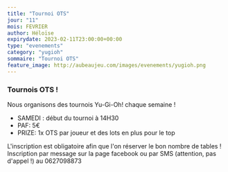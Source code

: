 ```yaml
---
title: "Tournoi OTS"
jour: "11"
mois: FEVRIER
author: Héloïse
expirydate: 2023-02-11T23:00:00+00:00
type: "evenements"
category: "yugioh"
sommaire: "Tournoi OTS"
feature_image: http://aubeaujeu.com/images/evenements/yugioh.png
---
```

### Tournois OTS  !

Nous organisons des tournois Yu-Gi-Oh! chaque semaine !

- SAMEDI :  début du tournoi à 14H30
- PAF: 5€
- PRIZE: 1x OTS par joueur et des lots en plus pour le top

L'inscription est obligatoire afin que l'on réserver le bon nombre de tables !
Inscription par message sur la page facebook ou par SMS (attention, pas d'appel !) au 0627098873
